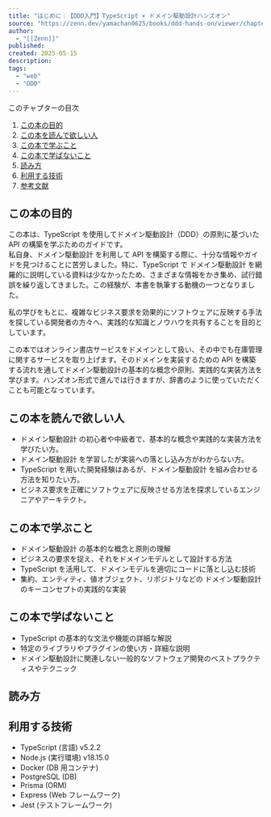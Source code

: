 ```yaml
---
title: "はじめに｜【DDD入門】TypeScript × ドメイン駆動設計ハンズオン"
source: "https://zenn.dev/yamachan0625/books/ddd-hands-on/viewer/chapter1_intro"
author:
  - "[[Zenn]]"
published:
created: 2025-05-15
description:
tags:
  - "web"
  - "DDD"
---
```

このチャプターの目次

1. [この本の目的](https://zenn.dev/yamachan0625/books/ddd-hands-on/viewer/#%E3%81%93%E3%81%AE%E6%9C%AC%E3%81%AE%E7%9B%AE%E7%9A%84)
2. [この本を読んで欲しい人](https://zenn.dev/yamachan0625/books/ddd-hands-on/viewer/#%E3%81%93%E3%81%AE%E6%9C%AC%E3%82%92%E8%AA%AD%E3%82%93%E3%81%A7%E6%AC%B2%E3%81%97%E3%81%84%E4%BA%BA)
3. [この本で学ぶこと](https://zenn.dev/yamachan0625/books/ddd-hands-on/viewer/#%E3%81%93%E3%81%AE%E6%9C%AC%E3%81%A7%E5%AD%A6%E3%81%B6%E3%81%93%E3%81%A8)
4. [この本で学ばないこと](https://zenn.dev/yamachan0625/books/ddd-hands-on/viewer/#%E3%81%93%E3%81%AE%E6%9C%AC%E3%81%A7%E5%AD%A6%E3%81%B0%E3%81%AA%E3%81%84%E3%81%93%E3%81%A8)
5. [読み方](https://zenn.dev/yamachan0625/books/ddd-hands-on/viewer/#%E8%AA%AD%E3%81%BF%E6%96%B9)
6. [利用する技術](https://zenn.dev/yamachan0625/books/ddd-hands-on/viewer/#%E5%88%A9%E7%94%A8%E3%81%99%E3%82%8B%E6%8A%80%E8%A1%93)
7. [参考文献](https://zenn.dev/yamachan0625/books/ddd-hands-on/viewer/#%E5%8F%82%E8%80%83%E6%96%87%E7%8C%AE)

## この本の目的

この本は、TypeScript を使用してドメイン駆動設計（DDD）の原則に基づいた API の構築を学ぶためのガイドです。  
私自身、ドメイン駆動設計 を利用して API を構築する際に、十分な情報やガイドを見つけることに苦労しました。特に、TypeScript で ドメイン駆動設計 を網羅的に説明している資料は少なかったため、さまざまな情報をかき集め、試行錯誤を繰り返してきました。この経験が、本書を執筆する動機の一つとなりました。

私の学びをもとに、複雑なビジネス要求を効果的にソフトウェアに反映する手法を探している開発者の方々へ、実践的な知識とノウハウを共有することを目的としています。

この本ではオンライン書店サービスをドメインとして扱い、その中でも在庫管理に関するサービスを取り上げます。そのドメインを実装するための API を構築する流れを通してドメイン駆動設計の基本的な概念や原則、実践的な実装方法を学びます。ハンズオン形式で進んでは行きますが、辞書のように使っていただくことも可能となっています。

## この本を読んで欲しい人

- ドメイン駆動設計 の初心者や中級者で、基本的な概念や実践的な実装方法を学びたい方。
- ドメイン駆動設計 を学習したが実装への落とし込み方がわからない方。
- TypeScript を用いた開発経験はあるが、ドメイン駆動設計 を組み合わせる方法を知りたい方。
- ビジネス要求を正確にソフトウェアに反映させる方法を探求しているエンジニアやアーキテクト。

## この本で学ぶこと

- ドメイン駆動設計 の基本的な概念と原則の理解
- ビジネスの要求を捉え、それをドメインモデルとして設計する方法
- TypeScript を活用して、ドメインモデルを適切にコードに落とし込む技術
- 集約、エンティティ、値オブジェクト、リポジトリなどの ドメイン駆動設計 のキーコンセプトの実践的な実装

## この本で学ばないこと

- TypeScript の基本的な文法や機能の詳細な解説
- 特定のライブラリやプラグインの使い方・詳細な説明
- ドメイン駆動設計に関連しない一般的なソフトウェア開発のベストプラクティスやテクニック

## 読み方

## 利用する技術

- TypeScript (言語) v5.2.2
- Node.js (実行環境) v18.15.0
- Docker (DB 用コンテナ)
- PostgreSQL (DB)
- Prisma (ORM)
- Express (Web フレームワーク)
- Jest (テストフレームワーク)
